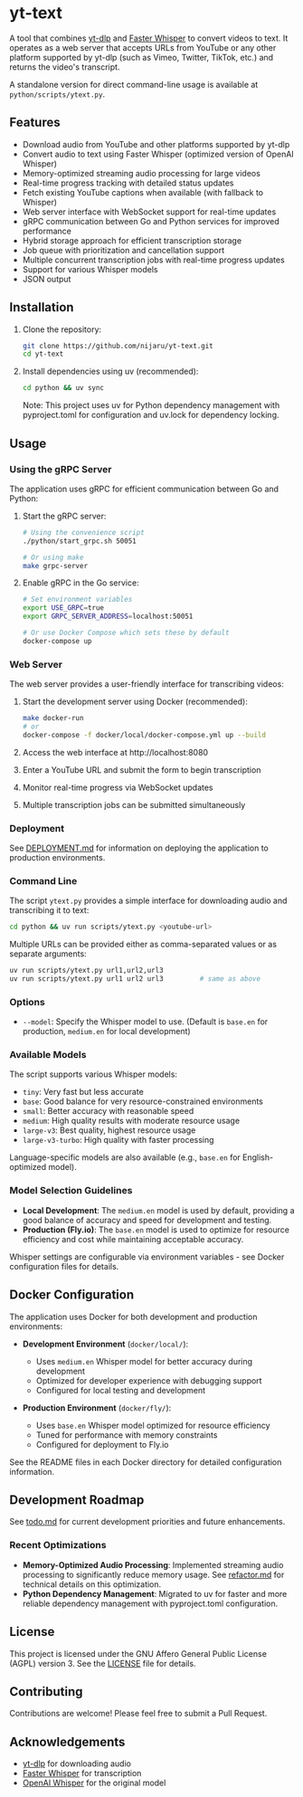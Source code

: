 # yt-text

A tool that combines [yt-dlp](https://github.com/yt-dlp/yt-dlp) and [Faster Whisper](https://github.com/guillaumekln/faster-whisper) to convert videos to text. It operates as a web server that accepts URLs from YouTube or any other platform supported by yt-dlp (such as Vimeo, Twitter, TikTok, etc.) and returns the video's transcript.

A standalone version for direct command-line usage is available at `python/scripts/ytext.py`.

## Features

- Download audio from YouTube and other platforms supported by yt-dlp
- Convert audio to text using Faster Whisper (optimized version of OpenAI Whisper)
- Memory-optimized streaming audio processing for large videos
- Real-time progress tracking with detailed status updates
- Fetch existing YouTube captions when available (with fallback to Whisper)
- Web server interface with WebSocket support for real-time updates
- gRPC communication between Go and Python services for improved performance
- Hybrid storage approach for efficient transcription storage
- Job queue with prioritization and cancellation support
- Multiple concurrent transcription jobs with real-time progress updates
- Support for various Whisper models
- JSON output

## Installation

1. Clone the repository:

   ```sh
   git clone https://github.com/nijaru/yt-text.git
   cd yt-text
   ```

2. Install dependencies using uv (recommended):

   ```sh
   cd python && uv sync
   ```

   Note: This project uses uv for Python dependency management with pyproject.toml for configuration and uv.lock for dependency locking.

## Usage

### Using the gRPC Server

The application uses gRPC for efficient communication between Go and Python:

1. Start the gRPC server:

   ```sh
   # Using the convenience script
   ./python/start_grpc.sh 50051
   
   # Or using make
   make grpc-server
   ```

2. Enable gRPC in the Go service:

   ```sh
   # Set environment variables
   export USE_GRPC=true
   export GRPC_SERVER_ADDRESS=localhost:50051
   
   # Or use Docker Compose which sets these by default
   docker-compose up
   ```

### Web Server

The web server provides a user-friendly interface for transcribing videos:

1. Start the development server using Docker (recommended):

   ```sh
   make docker-run
   # or
   docker-compose -f docker/local/docker-compose.yml up --build
   ```

2. Access the web interface at http://localhost:8080

3. Enter a YouTube URL and submit the form to begin transcription

4. Monitor real-time progress via WebSocket updates

5. Multiple transcription jobs can be submitted simultaneously

### Deployment

See [DEPLOYMENT.md](DEPLOYMENT.md) for information on deploying the application to production environments.

### Command Line

The script `ytext.py` provides a simple interface for downloading audio and transcribing it to text:

```sh
cd python && uv run scripts/ytext.py <youtube-url>
```

Multiple URLs can be provided either as comma-separated values or as separate arguments:

```sh
uv run scripts/ytext.py url1,url2,url3
uv run scripts/ytext.py url1 url2 url3         # same as above
```

### Options

- `--model`: Specify the Whisper model to use. (Default is `base.en` for production, `medium.en` for local development)

### Available Models

The script supports various Whisper models:

- `tiny`: Very fast but less accurate
- `base`: Good balance for very resource-constrained environments
- `small`: Better accuracy with reasonable speed
- `medium`: High quality results with moderate resource usage
- `large-v3`: Best quality, highest resource usage
- `large-v3-turbo`: High quality with faster processing

Language-specific models are also available (e.g., `base.en` for English-optimized model).

### Model Selection Guidelines

- **Local Development**: The `medium.en` model is used by default, providing a good balance of accuracy and speed for development and testing.
- **Production (Fly.io)**: The `base.en` model is used to optimize for resource efficiency and cost while maintaining acceptable accuracy.

Whisper settings are configurable via environment variables - see Docker configuration files for details.

## Docker Configuration

The application uses Docker for both development and production environments:

- **Development Environment** (`docker/local/`):
  - Uses `medium.en` Whisper model for better accuracy during development
  - Optimized for developer experience with debugging support
  - Configured for local testing and development

- **Production Environment** (`docker/fly/`):
  - Uses `base.en` Whisper model optimized for resource efficiency
  - Tuned for performance with memory constraints
  - Configured for deployment to Fly.io

See the README files in each Docker directory for detailed configuration information.

## Development Roadmap

See [todo.md](todo.md) for current development priorities and future enhancements.

### Recent Optimizations

- **Memory-Optimized Audio Processing**: Implemented streaming audio processing to significantly reduce memory usage. See [refactor.md](refactor.md) for technical details on this optimization.
- **Python Dependency Management**: Migrated to uv for faster and more reliable dependency management with pyproject.toml configuration.

## License

This project is licensed under the GNU Affero General Public License (AGPL) version 3. See the [LICENSE](LICENSE) file for details.

## Contributing

Contributions are welcome! Please feel free to submit a Pull Request.

## Acknowledgements

- [yt-dlp](https://github.com/yt-dlp/yt-dlp) for downloading audio
- [Faster Whisper](https://github.com/guillaumekln/faster-whisper) for transcription
- [OpenAI Whisper](https://github.com/openai/whisper) for the original model